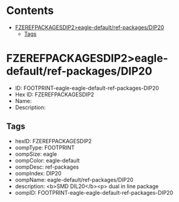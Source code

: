 



Contents
========

* [FZEREFPACKAGESDIP2>eagle-default/ref-packages/DIP20](#fzerefpackagesdip2eagle-defaultref-packagesdip20)
	* [Tags](#tags)

# FZEREFPACKAGESDIP2>eagle-default/ref-packages/DIP20

- ID: FOOTPRINT-eagle-eagle-default-ref-packages-DIP20
- Hex ID: FZEREFPACKAGESDIP2
- Name: 
- Description: 

## Tags

- hexID: FZEREFPACKAGESDIP2
- oompType: FOOTPRINT
- oompSize: eagle
- oompColor: eagle-default
- oompDesc: ref-packages
- oompIndex: DIP20
- oompName: eagle-default/ref-packages/DIP20
- description: &lt;b&gt;SMD DIL20&lt;/b&gt;&lt;p&gt;&#xD;
dual in line package
- oompID: FOOTPRINT-eagle-eagle-default-ref-packages-DIP20
